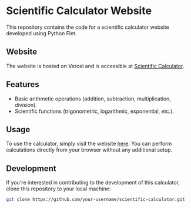 # Scientific Calculator Website

This repository contains the code for a scientific calculator website developed using Python Flet.

## Website

The website is hosted on Vercel and is accessible at [Scientific Calculator](https://scientific-calculator-roan.vercel.app/).

## Features

- Basic arithmetic operations (addition, subtraction, multiplication, division).
- Scientific functions (trigonometric, logarithmic, exponential, etc.).

## Usage

To use the calculator, simply visit the website [here](https://scientific-calculator-roan.vercel.app/). You can perform calculations directly from your browser without any additional setup.

## Development

If you're interested in contributing to the development of this calculator, clone this repository to your local machine:
```bash
git clone https://github.com/your-username/scientific-calculator.git
```
